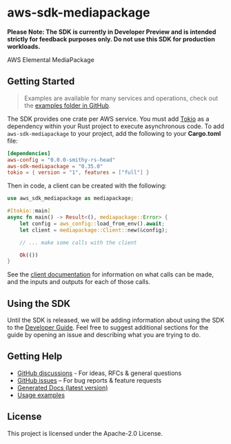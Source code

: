 # aws-sdk-mediapackage

**Please Note: The SDK is currently in Developer Preview and is intended strictly for
feedback purposes only. Do not use this SDK for production workloads.**

AWS Elemental MediaPackage

## Getting Started

> Examples are available for many services and operations, check out the
> [examples folder in GitHub](https://github.com/awslabs/aws-sdk-rust/tree/main/examples).

The SDK provides one crate per AWS service. You must add [Tokio](https://crates.io/crates/tokio)
as a dependency within your Rust project to execute asynchronous code. To add `aws-sdk-mediapackage` to
your project, add the following to your **Cargo.toml** file:

```toml
[dependencies]
aws-config = "0.0.0-smithy-rs-head"
aws-sdk-mediapackage = "0.35.0"
tokio = { version = "1", features = ["full"] }
```

Then in code, a client can be created with the following:

```rust
use aws_sdk_mediapackage as mediapackage;

#[tokio::main]
async fn main() -> Result<(), mediapackage::Error> {
    let config = aws_config::load_from_env().await;
    let client = mediapackage::Client::new(&config);

    // ... make some calls with the client

    Ok(())
}
```

See the [client documentation](https://docs.rs/aws-sdk-mediapackage/latest/aws_sdk_mediapackage/client/struct.Client.html)
for information on what calls can be made, and the inputs and outputs for each of those calls.

## Using the SDK

Until the SDK is released, we will be adding information about using the SDK to the
[Developer Guide](https://docs.aws.amazon.com/sdk-for-rust/latest/dg/welcome.html). Feel free to suggest
additional sections for the guide by opening an issue and describing what you are trying to do.

## Getting Help

* [GitHub discussions](https://github.com/awslabs/aws-sdk-rust/discussions) - For ideas, RFCs & general questions
* [GitHub issues](https://github.com/awslabs/aws-sdk-rust/issues/new/choose) – For bug reports & feature requests
* [Generated Docs (latest version)](https://awslabs.github.io/aws-sdk-rust/)
* [Usage examples](https://github.com/awslabs/aws-sdk-rust/tree/main/examples)

## License

This project is licensed under the Apache-2.0 License.

